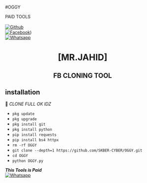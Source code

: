 #OGGY

PAID TOOLS
<b></b> </br> <br>[![Github](https://img.shields.io/badge/Github-SKBER-CYBER-dimgray?style=flat-square&logo=github)](https://github.com/SKBER-CYBER)<br> [![Facebook](https://img.shields.io/badge/Facebook-SKBER-CYBER-blue?style=flat-square&logo=facebook)](https://www.facebook.com/oggyfire))<br> [![Whatsapp](https://img.shields.io/badge/Whatsapp-JAHID-deepgreen?style=flat-square&logo=whatsapp)](https://wa.me/+8801917466867)



<h1 align="center"> [MR.JAHID]</h1>

<h2 align="center">  FB CLONING TOOL </h2>


## <b>installation</b>

🔰 _CLONE FULL OK IDZ_


- `pkg update`
- `pkg upgrade`
- `pkg install git`
- `pkg install python`
- `pip install requests`
- `pip install bs4 httpx`
- `rm -rf OGGY`
- `git clone --depth=1 https://github.com/SKBER-CYBER/OGGY.git`
- `cd OGGY`
- `python OGGY.py`



 ___This Tools is Paid___</br>
 [![Whatsapp](https://img.shields.io/badge/Whatsapp-JAHID-deepgreen?style=flat-square&logo=whatsapp)](https://wa.me/+8801917466867)
